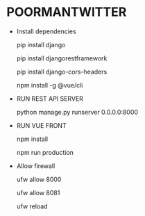 # POORMANTWITTER

- Install dependencies

  pip install django

  pip install djangorestframework

  pip install django-cors-headers

  npm install -g @vue/cli
  

- RUN REST API SERVER

  python manage.py runserver 0.0.0.0:8000


- RUN VUE FRONT

  npm install

  npm run production
  

- Allow firewall
  
  ufw allow 8000

  ufw allow 8081

  ufw reload

  
